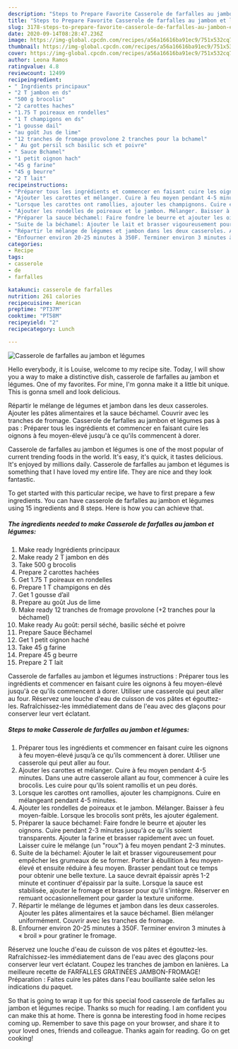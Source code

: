 ```yaml
---
description: "Steps to Prepare Favorite Casserole de farfalles au jambon et légumes"
title: "Steps to Prepare Favorite Casserole de farfalles au jambon et légumes"
slug: 3178-steps-to-prepare-favorite-casserole-de-farfalles-au-jambon-et-legumes
date: 2020-09-14T08:28:47.236Z
image: https://img-global.cpcdn.com/recipes/a56a16616ba91ec9/751x532cq70/casserole-de-farfalles-au-jambon-et-legumes-photo-principale-de-la-recette.jpg
thumbnail: https://img-global.cpcdn.com/recipes/a56a16616ba91ec9/751x532cq70/casserole-de-farfalles-au-jambon-et-legumes-photo-principale-de-la-recette.jpg
cover: https://img-global.cpcdn.com/recipes/a56a16616ba91ec9/751x532cq70/casserole-de-farfalles-au-jambon-et-legumes-photo-principale-de-la-recette.jpg
author: Leona Ramos
ratingvalue: 4.8
reviewcount: 12499
recipeingredient:
- " Ingrdients principaux"
- "2 T jambon en ds"
- "500 g brocolis"
- "2 carottes haches"
- "1.75 T poireaux en rondelles"
- "1 T champigons en ds"
- "1 gousse dail"
- "au goût Jus de lime"
- "12 tranches de fromage provolone 2 tranches pour la bchamel"
- " Au got persil sch basilic sch et poivre"
- " Sauce Bchamel"
- "1 petit oignon hach"
- "45 g farine"
- "45 g beurre"
- "2 T lait"
recipeinstructions:
- "Préparer tous les ingrédients et commencer en faisant cuire les oignons à feu moyen-élevé jusqu’à ce qu’ils commencent à dorer. Utiliser une casserole qui peut aller au four."
- "Ajouter les carottes et mélanger. Cuire à feu moyen pendant 4-5 minutes. Dans une autre casserole allant au four, commencer à cuire les brocolis. Les cuire pour qu’ils soient ramollis et un peu dorés."
- "Lorsque les carottes ont ramollies, ajouter les champignons. Cuire en mélangeant pendant 4-5 minutes."
- "Ajouter les rondelles de poireaux et le jambon. Mélanger. Baisser à feu moyen-faible. Lorsque les brocolis sont prêts, les ajouter également."
- "Préparer la sauce béchamel: Faire fondre le beurre et ajouter les oignons. Cuire pendant 2-3 minutes jusqu&#39;à ce qu&#39;ils soient transparents. Ajouter la farine et brasser rapidement avec un fouet. Laisser cuire le mélange (un &#34;roux&#34;) à feu moyen pendant 2-3 minutes."
- "Suite de la béchamel: Ajouter le lait et brasser vigoureusement pour empêcher les grumeaux de se former. Porter à ébullition à feu moyen-élevé et ensuite réduire à feu moyen. Brasser pendant tout ce temps pour obtenir une belle texture. La sauce devrait épaissir après 1-2 minute et continuer d&#39;épaissir par la suite. Lorsque la sauce est stabilisée, ajouter le fromage et brasser pour qu&#39;il s&#39;intègre. Réserver en remuant occasionnellement pour garder la texture uniforme."
- "Répartir le mélange de légumes et jambon dans les deux casseroles. Ajouter les pâtes alimentaires et la sauce béchamel. Bien mélanger uniformément. Couvrir avec les tranches de fromage."
- "Enfourner environ 20-25 minutes à 350F. Terminer environ 3 minutes à « broil » pour gratiner le fromage."
categories:
- Recipe
tags:
- casserole
- de
- farfalles

katakunci: casserole de farfalles 
nutrition: 261 calories
recipecuisine: American
preptime: "PT37M"
cooktime: "PT58M"
recipeyield: "2"
recipecategory: Lunch

---
```



![Casserole de farfalles au jambon et légumes](https://img-global.cpcdn.com/recipes/a56a16616ba91ec9/751x532cq70/casserole-de-farfalles-au-jambon-et-legumes-photo-principale-de-la-recette.jpg)

Hello everybody, it is Louise, welcome to my recipe site. Today, I will show you a way to make a distinctive dish, casserole de farfalles au jambon et légumes. One of my favorites. For mine, I'm gonna make it a little bit unique. This is gonna smell and look delicious.

Répartir le mélange de légumes et jambon dans les deux casseroles. Ajouter les pâtes alimentaires et la sauce béchamel. Couvrir avec les tranches de fromage. Casserole de farfalles au jambon et légumes pas à pas : Préparer tous les ingrédients et commencer en faisant cuire les oignons à feu moyen-élevé jusqu&#39;à ce qu&#39;ils commencent à dorer.

Casserole de farfalles au jambon et légumes is one of the most popular of current trending foods in the world. It's easy, it's quick, it tastes delicious. It's enjoyed by millions daily. Casserole de farfalles au jambon et légumes is something that I have loved my entire life. They are nice and they look fantastic.


To get started with this particular recipe, we have to first prepare a few ingredients. You can have casserole de farfalles au jambon et légumes using 15 ingredients and 8 steps. Here is how you can achieve that.

<!--inarticleads1-->

##### The ingredients needed to make Casserole de farfalles au jambon et légumes:

1. Make ready  Ingrédients principaux
1. Make ready 2 T jambon en dés
1. Take 500 g brocolis
1. Prepare 2 carottes hachées
1. Get 1.75 T poireaux en rondelles
1. Prepare 1 T champigons en dés
1. Get 1 gousse d’ail
1. Prepare au goût Jus de lime
1. Make ready 12 tranches de fromage provolone (+2 tranches pour la béchamel)
1. Make ready  Au goût: persil séché, basilic séché et poivre
1. Prepare  Sauce Béchamel
1. Get 1 petit oignon haché
1. Take 45 g farine
1. Prepare 45 g beurre
1. Prepare 2 T lait


Casserole de farfalles au jambon et légumes instructions : Préparer tous les ingrédients et commencer en faisant cuire les oignons à feu moyen-élevé jusqu&#39;à ce qu&#39;ils commencent à dorer. Utiliser une casserole qui peut aller au four. Réservez une louche d&#39;eau de cuisson de vos pâtes et égouttez-les. Rafraîchissez-les immédiatement dans de l&#39;eau avec des glaçons pour conserver leur vert éclatant. 

<!--inarticleads2-->

##### Steps to make Casserole de farfalles au jambon et légumes:

1. Préparer tous les ingrédients et commencer en faisant cuire les oignons à feu moyen-élevé jusqu’à ce qu’ils commencent à dorer. Utiliser une casserole qui peut aller au four.
1. Ajouter les carottes et mélanger. Cuire à feu moyen pendant 4-5 minutes. Dans une autre casserole allant au four, commencer à cuire les brocolis. Les cuire pour qu’ils soient ramollis et un peu dorés.
1. Lorsque les carottes ont ramollies, ajouter les champignons. Cuire en mélangeant pendant 4-5 minutes.
1. Ajouter les rondelles de poireaux et le jambon. Mélanger. Baisser à feu moyen-faible. Lorsque les brocolis sont prêts, les ajouter également.
1. Préparer la sauce béchamel: Faire fondre le beurre et ajouter les oignons. Cuire pendant 2-3 minutes jusqu&#39;à ce qu&#39;ils soient transparents. Ajouter la farine et brasser rapidement avec un fouet. Laisser cuire le mélange (un &#34;roux&#34;) à feu moyen pendant 2-3 minutes.
1. Suite de la béchamel: Ajouter le lait et brasser vigoureusement pour empêcher les grumeaux de se former. Porter à ébullition à feu moyen-élevé et ensuite réduire à feu moyen. Brasser pendant tout ce temps pour obtenir une belle texture. La sauce devrait épaissir après 1-2 minute et continuer d&#39;épaissir par la suite. Lorsque la sauce est stabilisée, ajouter le fromage et brasser pour qu&#39;il s&#39;intègre. Réserver en remuant occasionnellement pour garder la texture uniforme.
1. Répartir le mélange de légumes et jambon dans les deux casseroles. Ajouter les pâtes alimentaires et la sauce béchamel. Bien mélanger uniformément. Couvrir avec les tranches de fromage.
1. Enfourner environ 20-25 minutes à 350F. Terminer environ 3 minutes à « broil » pour gratiner le fromage.


Réservez une louche d&#39;eau de cuisson de vos pâtes et égouttez-les. Rafraîchissez-les immédiatement dans de l&#39;eau avec des glaçons pour conserver leur vert éclatant. Coupez les tranches de jambon en lanières. La meilleure recette de FARFALLES GRATINÉES JAMBON-FROMAGE! Préparation : Faites cuire les pâtes dans l&#39;eau bouillante salée selon les indications du paquet. 

So that is going to wrap it up for this special food casserole de farfalles au jambon et légumes recipe. Thanks so much for reading. I am confident you can make this at home. There is gonna be interesting food in home recipes coming up. Remember to save this page on your browser, and share it to your loved ones, friends and colleague. Thanks again for reading. Go on get cooking!
